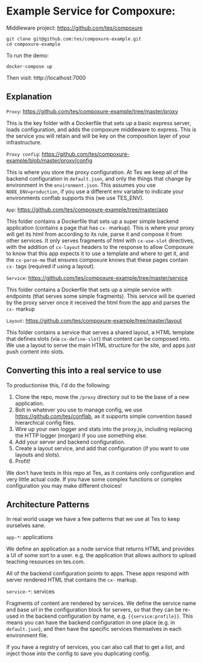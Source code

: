 # Example Service for Compoxure:

Middleware project: https://github.com/tes/compoxure

```
git clone git@github.com:tes/compoxure-example.git
cd compoxure-example
```

To run the demo:

```
docker-compose up
```

Then visit:  http://localhost:7000

## Explanation

`Proxy`: https://github.com/tes/compoxure-example/tree/master/proxy

This is the key folder with a Dockerfile that sets up a basic express server, loads configuration, and adds the compoxure middleware to express.  This is the service you will retain and will be key on the composition layer of your infrastructure.

`Proxy config`: https://github.com/tes/compoxure-example/blob/master/proxy/config

This is where you store the proxy configuration.  At Tes we keep all of the backend configuration in `default.json`, and only the things that change by environment in the `environment.json`.  This assumes you use `NODE_ENV=production`, if you use a different env variable to indicate your environments conflab supports this (we use TES_ENV).

`App`: https://github.com/tes/compoxure-example/tree/master/app

This folder contains a Dockerfile that sets up a super simple backend application (contains a page that has `cx-` markup). This is where your proxy will get its html from according to its rule, parse it and compose it from other services.  It only serves fragments of html with `cx-use-slot` directives, with the addition of `cx-layout` headers to the response to allow Compoxure to know that this app expects it to use a template and where to get it, and the `cx-parse-me` that ensures compoxure knows that these pages contain `cx-` tags (required if using a layout).

`Service`: https://github.com/tes/compoxure-example/tree/master/service

This folder contains a Dockerfile that sets up a simple service with endpoints (that serves some simple fragments). This service will be queried by the proxy server once it received the html from the app and parses the `cx-` markup

`Layout`: https://github.com/tes/compoxure-example/tree/master/layout

This folder contains a service that serves a shared layout, a HTML template that defines slots (via `cx-define-slot`) that content can be composed into. We use a layout to serve the main HTML structure for the site, and apps just push content into slots.

## Converting this into a real service to use

To productionise this, I'd do the following:

1.  Clone the repo, move the `/proxy` directory out to be the base of a new application.
2.  Bolt in whatever you use to manage config, we use https://github.com/tes/conflab, as it supports simple convention based hierarchical config files.
3.  Wire up your own logger and stats into the proxy.js, including replacing the HTTP logger (morgan) if you use something else.
4.  Add your server and backend configuration.
5.  Create a layout service, and add that configuration (if you want to use layouts and slots).
5.  Profit!

We don't have tests in this repo at Tes, as it contains only configuration and very little actual code.  If you have some complex functions or complex configuration you may make different choices!

## Architecture Patterns

In real world usage we have a few patterns that we use at Tes to keep ourselves sane.

`app-*`: applications

We define an application as a node service that returns HTML and provides a UI of some sort to a user.  e.g. the application that allows authors to upload teaching resources on tes.com.

All of the backend configuration points to apps.  These apps respond with server rendered HTML that contains the `cx-` markup.

`service-*`: services

Fragments of content are rendered by services.  We define the service name and base url in the configuration block for servers, so that they can be re-used in the backend configuration by name, e.g. `{{service:profile}}`.  This means you can have the backend configuration in one place (e.g. in `default.json`), and then have the specific services themselves in each environment file.

If you have a registry of services, you can also call that to get a list, and inject those into the config to save you duplicating config.
